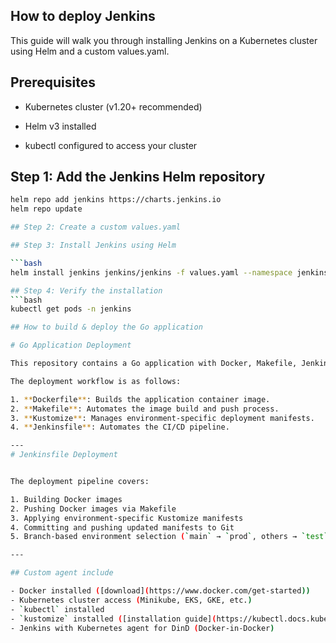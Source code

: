 ## How to deploy Jenkins

This guide will walk you through installing Jenkins on a Kubernetes cluster using Helm and a custom values.yaml.

## **Prerequisites**

* Kubernetes cluster (v1.20+ recommended)

* Helm v3 installed

* kubectl configured to access your cluster

## Step 1: Add the Jenkins Helm repository

```bash
helm repo add jenkins https://charts.jenkins.io
helm repo update

## Step 2: Create a custom values.yaml

## Step 3: Install Jenkins using Helm

```bash
helm install jenkins jenkins/jenkins -f values.yaml --namespace jenkins --create-namespace

## Step 4: Verify the installation
```bash
kubectl get pods -n jenkins

## How to build & deploy the Go application

# Go Application Deployment

This repository contains a Go application with Docker, Makefile, Jenkins, and Kustomize support for environment-based deployment.

The deployment workflow is as follows:

1. **Dockerfile**: Builds the application container image.  
2. **Makefile**: Automates the image build and push process.  
3. **Kustomize**: Manages environment-specific deployment manifests.  
4. **Jenkinsfile**: Automates the CI/CD pipeline.

---
# Jenkinsfile Deployment


The deployment pipeline covers:

1. Building Docker images  
2. Pushing Docker images via Makefile  
3. Applying environment-specific Kustomize manifests  
4. Committing and pushing updated manifests to Git  
5. Branch-based environment selection (`main` → `prod`, others → `test`)

---

## Custom agent include 

- Docker installed ([download](https://www.docker.com/get-started))  
- Kubernetes cluster access (Minikube, EKS, GKE, etc.)  
- `kubectl` installed  
- `kustomize` installed ([installation guide](https://kubectl.docs.kubernetes.io/installation/kustomize/))  
- Jenkins with Kubernetes agent for DinD (Docker-in-Docker)  
